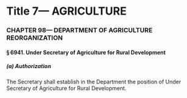 
# Title 7— AGRICULTURE
### CHAPTER 98— DEPARTMENT OF AGRICULTURE REORGANIZATION
#### § 6941. Under Secretary of Agriculture for Rural Development
##### (a) Authorization

The Secretary shall establish in the Department the position of Under Secretary of Agriculture for Rural Development.
